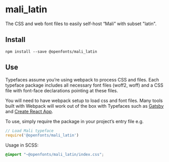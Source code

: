 
# mali_latin

The CSS and web font files to easily self-host “Mali” with subset "latin".

## Install

`npm install --save @openfonts/mali_latin`

## Use

Typefaces assume you’re using webpack to process CSS and files. Each typeface
package includes all necessary font files (woff2, woff) and a CSS file with
font-face declarations pointing at these files.

You will need to have webpack setup to load css and font files. Many tools built
with Webpack will work out of the box with Typefaces such as [Gatsby](https://github.com/gatsbyjs/gatsby)
and [Create React App](https://github.com/facebookincubator/create-react-app).

To use, simply require the package in your project’s entry file e.g.

```javascript
// Load Mali typeface
require('@openfonts/mali_latin')
```

Usage in SCSS:
```scss
@import "~@openfonts/mali_latin/index.css";
```
